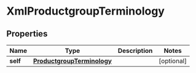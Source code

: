 
# XmlProductgroupTerminology

## Properties
| Name | Type | Description | Notes |
| ------------ | ------------- | ------------- | ------------- |
| **self** | [**ProductgroupTerminology**](ProductgroupTerminology.md) |  |  [optional] |



